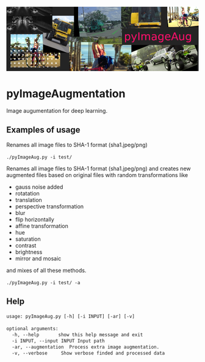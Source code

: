 ![logo](doc/logo.png)

# pyImageAugmentation

Image augumentation for deep learning.



## Examples of usage

Renames all image files to SHA-1 format (sha1.jpeg/png)

`./pyImageAug.py -i test/`



Renames all image files to SHA-1 format (sha1.jpeg/png) and creates new augmented files based on original files with random transformations like

- gauss noise added
- rotatation
- translation
- perspective transformation
- blur
- flip horizontally
- affine transformation
- hue
- saturation
- contrast
- brightness
- mirror and mosaic

and mixes of all these methods.

`./pyImageAug.py -i test/ -a`

## Help

```shell
usage: pyImageAug.py [-h] [-i INPUT] [-ar] [-v]

optional arguments:
  -h, --help       show this help message and exit
  -i INPUT, --input INPUT Input path
  -ar, --augmentation  Process extra image augmentation.
  -v, --verbose     Show verbose finded and processed data
```
